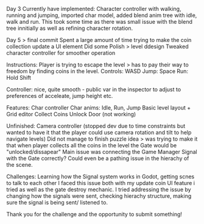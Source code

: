 Day 3 
Currently have implemented: Character controller with walking, running and jumping, imported char model, added blend anim tree with idle, walk and run. This took some time as there was small issue with the blend tree innitially as well as refining character rotation.

Day 5 > final commit
Spent a large amount of time trying to make the coin collection update a UI element
Did some Polish > level ddesign 
Tweaked character controller for smoother operation

Instructions:
Player is trying to escape the level > has to pay their way to freedom by finding coins in the level.
Controls: WASD
Jump: Space
Run: Hold Shift 

Controller:
nice, quite smooth - public var in the inspector to adjust to preferences of acceleate, jump height etc.

Features:
Char controller
Char anims: Idle, Run, Jump
Basic level layout + Grid editor
Collect Coins
Unlock Door (not working)

Unfinished:
Camera controller (stopped dev due to time constraints but wanted to have it that the player could use camera rotation and tilt to help navigate levels)
Did not manage to finish puzzle idea > was trying to make it that when player collects all the coins in the level the Gate would be "unlocked/dissapear"
Main issue was connecting the Game Manager Signal with the Gate correctly? Could even be a pathing issue in the hierachy of the scene.

Challenges:
Learning how the Signal system works in Godot, getting scnes to talk to each other I faced this issue both with my update coin UI feature i tried as well as the gate destroy mechanic.
I tried addressing the issue by changing how the signals were sent, checking hierachy structure, making sure the signal is being sent/ listened to.

Thank you for the challenge and the opportunity to submit something! 
